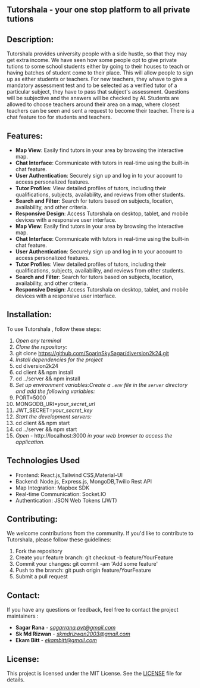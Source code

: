 ## Tutorshala - your one stop platform to all private tutions

## Description:
Tutorshala provides university people with a side hustle, so that they may get extra income. We have seen how some people opt to give private tutions to some school students either by going to their houses to teach or having batches of student come to their place. This will allow people to sign up as either students or teachers. For new teachers, they whave to give a mandatory assessment test and to be selected as a verified tutor of a particular subject, they have to pass that subject's assessment. Questions will be subjective and the answers will be checked by AI. Students are allowed to choose teachers around their area on a map, where closest teachers can be seen and sent a request to become their teacher. There is a chat feature too for students and teachers.

## Features:
- **Map View**: Easily find tutors in your area by browsing the interactive map.
- **Chat Interface**: Communicate with tutors in real-time using the built-in chat feature.
- **User Authentication**: Securely sign up and log in to your account to access personalized features.
- **Tutor Profiles**: View detailed profiles of tutors, including their qualifications, subjects, availability, and reviews from other students.
- **Search and Filter**: Search for tutors based on subjects, location, availability, and other criteria.
- **Responsive Design**: Access Tutorshala on desktop, tablet, and mobile devices with a responsive user interface.
- **Map View**: Easily find tutors in your area by browsing the interactive map.
- **Chat Interface**: Communicate with tutors in real-time using the built-in chat feature.
- **User Authentication**: Securely sign up and log in to your account to access personalized features.
- **Tutor Profiles**: View detailed profiles of tutors, including their qualifications, subjects, availability, and reviews from other students.
- **Search and Filter**: Search for tutors based on subjects, location, availability, and other criteria.
- **Responsive Design**: Access Tutorshala on desktop, tablet, and mobile devices with a responsive user interface.

## Installation:
To use Tutorshala , follow these steps:

1. *Open any terminal*
2. *Clone the repository:* 
3. git clone https://github.com/SoarinSkySagar/diversion2k24.git
4. *Install dependencies for the project* 
5. cd diversion2k24
6. cd client && npm install
7. cd ../server && npm install
8. *Set up environment variables:Create a `.env` file in the `server` directory and add the following variables:*
9. PORT=5000
10. MONGODB_URI=*your_secret_url*
11. JWT_SECRET=*your_secret_key*
12. *Start the development servers:*
13. cd client && npm start
14. cd ../server && npm start
15. *Open -* http://localhost:3000 *in your web browser to access the application.*

## Technologies Used

- Frontend: React.js,Tailwind CSS,Material-UI
- Backend: Node.js, Express.js, MongoDB,Twilio Rest API
- Map Integration: Mapbox SDK
- Real-time Communication: Socket.IO
- Authentication: JSON Web Tokens (JWT)

## Contributing:
We welcome contributions from the community. If you'd like to contribute to Tutorshala, please follow these guidelines:

1. Fork the repository
2. Create your feature branch: git checkout -b feature/YourFeature
3. Commit your changes: git commit -am 'Add some feature'
4. Push to the branch: git push origin feature/YourFeature
5. Submit a pull request

## Contact:
If you have any questions or feedback, feel free to contact the project maintainers :
- **Sagar Rana** - *sagarrana.pvt@gmail.com*
- **Sk Md Rizwan** - *skmdrizwan2003@gmail.com*
- **Ekam Bitt** - *ekambitt@gmail.com*


## License:
This project is licensed under the MIT License. See the [LICENSE](LICENSE) file for details.